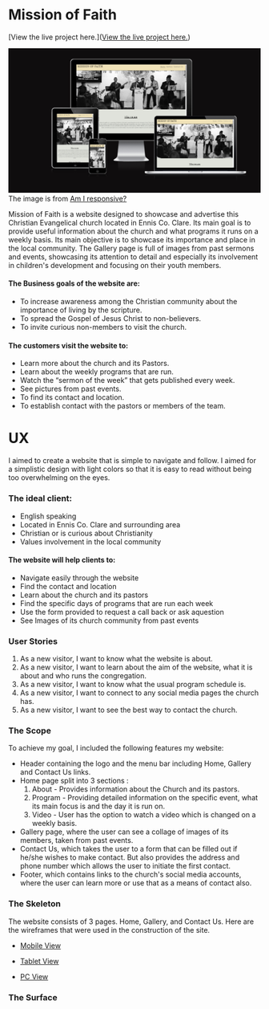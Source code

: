 # Mission of Faith

[View the live project here.]([View the live project here.](https://miatothova.github.io/Mission-of-Faith/))

![alt text](https://github.com/MiaTothova/Mission-of-Faith/blob/main/readme-images/responsive.png)
The image is from [Am I responsive?](https://ui.dev/amiresponsive)



Mission of Faith is a website designed to showcase and advertise this Christian Evangelical church located in Ennis Co. Clare. Its main goal is to provide useful information about the church and what programs it runs on a weekly basis. Its main objective is to showcase its importance and place in the local community. The Gallery page is full of images from past sermons and events, showcasing its attention to detail and especially its involvement in children's development and focusing on their youth members.   

#### The Business goals of the website are:
* To increase awareness among the Christian community about the importance of living by the scripture. 
* To spread the Gospel of Jesus Christ to non-believers. 
* To invite curious non-members to visit the church.
#### The customers visit the website to:
*  Learn more about the church and its Pastors. 
*  Learn about the weekly programs that are run. 
* Watch the “sermon of the week” that gets published every week.
* See pictures from past events.
* To find its contact and location.
* To establish contact with the pastors or members of the team. 


# UX
I aimed to create a website that is simple to navigate and follow. I aimed for a simplistic design with light colors so that it is easy to read without being too overwhelming on the eyes. 

### The ideal client:
* English speaking 
* Located in Ennis Co. Clare and surrounding area
* Christian or is curious about Christianity 
* Values involvement in the local community 
#### The website will help clients to:
* Navigate easily through the website 
* Find the contact and location 
* Learn about the church and its pastors 
* Find the specific days of programs that are run each week
* Use the form provided to request a call back or ask aquestion
* See Images of its church community from past events 

### User Stories
1. As a new visitor, I want to know what the website is about. 
2. As a new visitor, I want to learn about the aim of the website, what it is about and who runs the congregation.  
3. As a new visitor, I want to know what the usual program schedule is. 
4. As a new visitor, I want to connect to any social media pages the church has. 
5. As a new visitor, I want to see the best way to contact the church. 


### The Scope
To achieve my goal, I included the following features my website:
* Header containing the logo and the menu bar including Home, Gallery and Contact Us links. 
* Home page split into 3 sections : 
    1. About - Provides information about the Church and its pastors.
    2. Program - Providing detailed information on the specific event, what its main focus is and the day it is run on.
    3. Video - User has the option to watch a video which is changed on a weekly basis.
* Gallery page, where the user can see a collage of images of its members, taken from past events. 
* Contact Us, which takes the user to a form that can be filled out if he/she wishes to make contact. But also provides the address and phone number which allows the user to initiate the first contact.  
* Footer, which contains links to the church's social media accounts, where the user can learn more or use that as a means of contact also. 


### The Skeleton
The website consists of 3 pages. Home, Gallery, and Contact Us. Here are the wireframes that were used in the construction of the site.  

* [Mobile View](https://github.com/MiaTothova/Mission-of-Faith/blob/main/wire-frames/mobile.png)

* [Tablet View](https://github.com/MiaTothova/Mission-of-Faith/blob/main/wire-frames/tablet.png)

* [PC View](https://github.com/MiaTothova/Mission-of-Faith/blob/main/wire-frames/pc.png)

### The Surface
